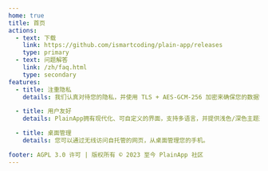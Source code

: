 ```yaml
---
home: true
title: 首页
actions:
  - text: 下载
    link: https://github.com/ismartcoding/plain-app/releases
    type: primary
  - text: 问题解答
    link: /zh/faq.html
    type: secondary
features:
  - title: 注重隐私
    details: 我们认真对待您的隐私，并使用 TLS + AES-GCM-256 加密来确保您的数据安全。

  - title: 用户友好
    details: PlainApp拥有现代化、可自定义的界面，支持多语言，并提供浅色/深色主题选项。

  - title: 桌面管理
    details: 您可以通过无线访问自托管的网页，从桌面管理您的手机。

footer: AGPL 3.0 许可 | 版权所有 © 2023 至今 PlainApp 社区
---
```


